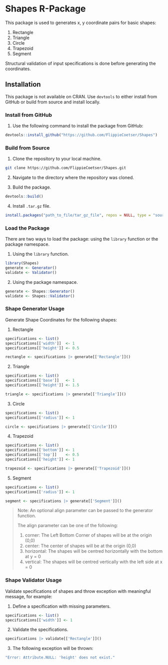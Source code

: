 # Shapes R-Package

This package is used to generates x, y coordinate pairs for basic shapes:

1. Rectangle
2. Triangle
3. Circle
4. Trapezoid
5. Segment

Structural validation of input specifications is done before generating the coordinates.

## Installation

This package is not available on CRAN. Use `devtools` to either install from GitHub or build from source and install locally.

### Install from GitHub

1. Use the following command to install the package from GitHub:

```r
devtools::install_github("https://github.com/FlippieCoetser/Shapes")
```

### Build from Source

1. Clone the repository to your local machine.

```bash
git clone https://github.com/FlippieCoetser/Shapes.git
```

2. Navigate to the directory where the repository was cloned.

3. Build the package.

```r
devtools::build()
```

4. Install `.tar.gz` file.

```r
install.packages("path_to_file/tar_gz_file", repos = NULL, type = "source")
```

### Load the Package

There are two ways to load the package: using the `library` function or the package namespace.

1. Using the `library` function.

```r
library(Shapes)
generate <- Generator()
validate <- Validator()
```

2. Using the package namespace.

```r
generate <- Shapes::Generator()
validate <- Shapes::Validator()
```

### Shape Generator Usage

Generate Shape Coordinates for the following shapes:

1. Rectangle

```r
specifications <- list()
specifications[['width']]  <- 1
specifications[['height']] <- 0.5

rectangle <- specifications |> generate[['Rectangle']]()
```

2. Triangle

```r
specifications <- list()
specifications[['base']]   <- 1
specifications[['height']] <- 1.5

triangle <- specifications |> generate[['Triangle']]()
```

3. Circle

```r
specifications <- list()
specifications[['radius']] <- 1

circle <- specifications |> generate[['Circle']]()
```

4. Trapezoid

```r
specifications <- list()
specifications[['bottom']] <- 1
specifications[['top']]    <- 0.5
specifications[['height']] <- 1

trapezoid <- specifications |> generate[['Trapezoid']]()
```

5. Segment

```r
specifications <- list()
specifications[['radius']] <- 1

segment <- specifications |> generate[['Segment']]()
```

> Note: An optional align parameter can be passed to the generator function.
>
> The align parameter can be one of the following:
>
> 1.  corner: The Left Bottom Corner of shapes will be at the origin (0,0)
> 2.  center: The center of shapes will be at the origin (0,0)
> 3.  horizontal: The shapes will be centred horizontally with the bottom at y = 0
> 4.  vertical: The shapes will be centred vertically with the left side at x = 0

### Shape Validator Usage

Validate specifications of shapes and throw exception with meaningful message, for example:

1. Define a specification with missing parameters.

```r
specifications <- list()
specifications[['width']] <- 1
```

2. Validate the specifications.

```r
specifications |> validate[['Rectangle']]()
```

3. The following exception will be thrown:

```r
"Error: Attribute.NULL: 'height' does not exist."
```

